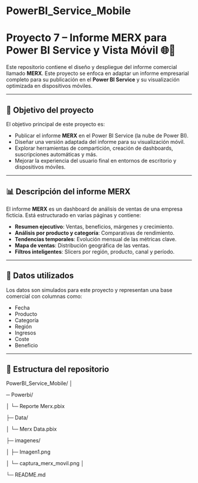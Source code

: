 # PowerBI_Service_Mobile
# Proyecto 7 – Informe MERX para Power BI Service y Vista Móvil 🌐📱

Este repositorio contiene el diseño y despliegue del informe comercial llamado **MERX**. Este proyecto se enfoca en adaptar un informe empresarial completo para su publicación en el **Power BI Service** y su visualización optimizada en dispositivos móviles.

---

## 🎯 Objetivo del proyecto

El objetivo principal de este proyecto es:

- Publicar el informe **MERX** en el Power BI Service (la nube de Power BI).
- Diseñar una versión adaptada del informe para su visualización móvil.
- Explorar herramientas de compartición, creación de dashboards, suscripciones automáticas y más.
- Mejorar la experiencia del usuario final en entornos de escritorio y dispositivos móviles.

---

## 📊 Descripción del informe MERX

El informe **MERX** es un dashboard de análisis de ventas de una empresa ficticia. Está estructurado en varias páginas y contiene:

- **Resumen ejecutivo**: Ventas, beneficios, márgenes y crecimiento.
- **Análisis por producto y categoría**: Comparativas de rendimiento.
- **Tendencias temporales**: Evolución mensual de las métricas clave.
- **Mapa de ventas**: Distribución geográfica de las ventas.
- **Filtros inteligentes**: Slicers por región, producto, canal y período.

---

## 🧾 Datos utilizados

Los datos son simulados para este proyecto y representan una base comercial con columnas como:

- Fecha
- Producto
- Categoría
- Región
- Ingresos
- Coste
- Beneficio

---

## 📁 Estructura del repositorio


PowerBI_Service_Mobile/
│

─ Powerbi/

│ └─ Reporte Merx.pbix

├─ Data/

│ └─ Merx Data.pbix

├─ imagenes/

│ ├─ Imagen1.png

│ └─ captura_merx_movil.png
│

└─ README.md
